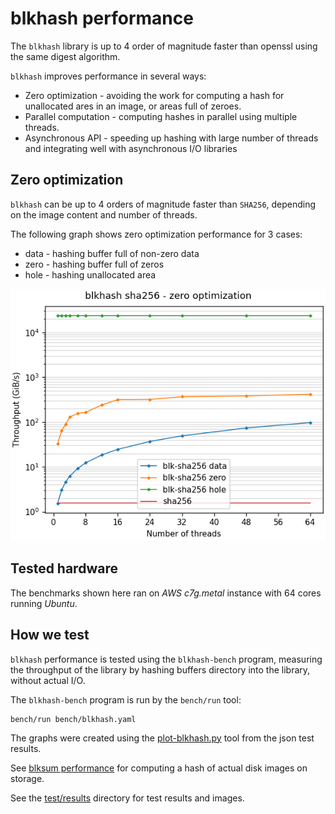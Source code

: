 <!--
SPDX-FileCopyrightText: Red Hat Inc
SPDX-License-Identifier: LGPL-2.1-or-later
-->

# blkhash performance

The `blkhash` library is up to 4 order of magnitude faster than openssl
using the same digest algorithm.

`blkhash` improves performance in several ways:

- Zero optimization - avoiding the work for computing a hash for
  unallocated ares in an image, or areas full of zeroes.
- Parallel computation - computing hashes in parallel using multiple
  threads.
- Asynchronous API - speeding up hashing with large number of threads
  and integrating well with asynchronous I/O libraries

## Zero optimization

`blkhash` can be up to 4 orders of magnitude faster than `SHA256`,
depending on the image content and number of threads.

The following graph shows zero optimization performance for 3 cases:

- data - hashing buffer full of non-zero data
- zero - hashing buffer full of zeros
- hole - hashing unallocated area

![zero optimization](../media/zero-optimization-sha256-r1m-b512k-gips.png)

## Tested hardware

The benchmarks shown here ran on *AWS c7g.metal* instance with 64 cores
running *Ubuntu*.

## How we test

`blkhash` performance is tested using the `blkhash-bench` program,
measuring the throughput of the library by hashing buffers directory
into the library, without actual I/O.

The `blkhash-bench` program is run by the `bench/run` tool:

```
bench/run bench/blkhash.yaml
```

The graphs were created using the
[plot-blkhash.py](../test/plot-blkhash.py) tool from the json test
results.

See [blksum performance](blksum-performance.md) for computing a hash of
actual disk images on storage.

See the [test/results](../test/results) directory for test results and
images.
